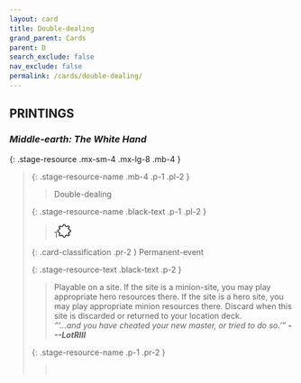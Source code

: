 ```yaml
---
layout: card
title: Double-dealing
grand_parent: Cards
parent: D
search_exclude: false
nav_exclude: false
permalink: /cards/double-dealing/
---
```


## PRINTINGS


### _Middle-earth: The White Hand_

{: .stage-resource .mx-sm-4 .mx-lg-8 .mb-4 }
> {: .stage-resource-name .mb-4 .p-1 .pl-2 }
> > <div class="card-mp"></div>
> > <div class="card-name">Double-dealing</div>
>
> {: .stage-resource-name .black-text .p-1 .pl-2 }
> > 1![](/assets/images/stage-point.svg)
>
> {: .card-classification .pr-2 }
> Permanent-event
>
> {: .stage-resource-text .black-text .p-2 }
> > Playable on a site. If the site is a minion-site, you may play appropriate hero resources there. If the site is a hero site, you may play appropriate minion resources there. Discard when this site is discarded or returned to your location deck. <br>_“‘...and you have cheated your new master, or tried to do so.’”_ ***---LotRIII*** 
> 
> {: .stage-resource-name .p-1 .pr-2 }
> > <div class="card-shield"></div>
> > <div class="card-corruption">&nbsp;</div>
